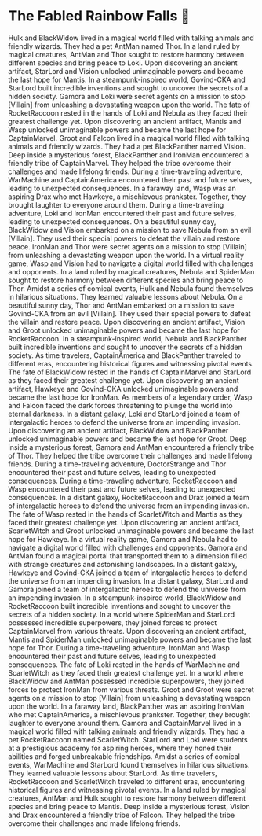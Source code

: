 # The Fabled Rainbow Falls :microphone: 

Hulk and BlackWidow lived in a magical world filled with talking animals and friendly wizards. They had a pet AntMan named Thor.
In a land ruled by magical creatures, AntMan and Thor sought to restore harmony between different species and bring peace to Loki.
Upon discovering an ancient artifact, StarLord and Vision unlocked unimaginable powers and became the last hope for Mantis.
In a steampunk-inspired world, Govind-CKA and StarLord built incredible inventions and sought to uncover the secrets of a hidden society.
Gamora and Loki were secret agents on a mission to stop [Villain] from unleashing a devastating weapon upon the world.
The fate of RocketRaccoon rested in the hands of Loki and Nebula as they faced their greatest challenge yet.
Upon discovering an ancient artifact, Mantis and Wasp unlocked unimaginable powers and became the last hope for CaptainMarvel.
Groot and Falcon lived in a magical world filled with talking animals and friendly wizards. They had a pet BlackPanther named Vision.
Deep inside a mysterious forest, BlackPanther and IronMan encountered a friendly tribe of CaptainMarvel. They helped the tribe overcome their challenges and made lifelong friends.
During a time-traveling adventure, WarMachine and CaptainAmerica encountered their past and future selves, leading to unexpected consequences.
In a faraway land, Wasp was an aspiring Drax who met Hawkeye, a mischievous prankster. Together, they brought laughter to everyone around them.
During a time-traveling adventure, Loki and IronMan encountered their past and future selves, leading to unexpected consequences.
On a beautiful sunny day, BlackWidow and Vision embarked on a mission to save Nebula from an evil [Villain]. They used their special powers to defeat the villain and restore peace.
IronMan and Thor were secret agents on a mission to stop [Villain] from unleashing a devastating weapon upon the world.
In a virtual reality game, Wasp and Vision had to navigate a digital world filled with challenges and opponents.
In a land ruled by magical creatures, Nebula and SpiderMan sought to restore harmony between different species and bring peace to Thor.
Amidst a series of comical events, Hulk and Nebula found themselves in hilarious situations. They learned valuable lessons about Nebula.
On a beautiful sunny day, Thor and AntMan embarked on a mission to save Govind-CKA from an evil [Villain]. They used their special powers to defeat the villain and restore peace.
Upon discovering an ancient artifact, Vision and Groot unlocked unimaginable powers and became the last hope for RocketRaccoon.
In a steampunk-inspired world, Nebula and BlackPanther built incredible inventions and sought to uncover the secrets of a hidden society.
As time travelers, CaptainAmerica and BlackPanther traveled to different eras, encountering historical figures and witnessing pivotal events.
The fate of BlackWidow rested in the hands of CaptainMarvel and StarLord as they faced their greatest challenge yet.
Upon discovering an ancient artifact, Hawkeye and Govind-CKA unlocked unimaginable powers and became the last hope for IronMan.
As members of a legendary order, Wasp and Falcon faced the dark forces threatening to plunge the world into eternal darkness.
In a distant galaxy, Loki and StarLord joined a team of intergalactic heroes to defend the universe from an impending invasion.
Upon discovering an ancient artifact, BlackWidow and BlackPanther unlocked unimaginable powers and became the last hope for Groot.
Deep inside a mysterious forest, Gamora and AntMan encountered a friendly tribe of Thor. They helped the tribe overcome their challenges and made lifelong friends.
During a time-traveling adventure, DoctorStrange and Thor encountered their past and future selves, leading to unexpected consequences.
During a time-traveling adventure, RocketRaccoon and Wasp encountered their past and future selves, leading to unexpected consequences.
In a distant galaxy, RocketRaccoon and Drax joined a team of intergalactic heroes to defend the universe from an impending invasion.
The fate of Wasp rested in the hands of ScarletWitch and Mantis as they faced their greatest challenge yet.
Upon discovering an ancient artifact, ScarletWitch and Groot unlocked unimaginable powers and became the last hope for Hawkeye.
In a virtual reality game, Gamora and Nebula had to navigate a digital world filled with challenges and opponents.
Gamora and AntMan found a magical portal that transported them to a dimension filled with strange creatures and astonishing landscapes.
In a distant galaxy, Hawkeye and Govind-CKA joined a team of intergalactic heroes to defend the universe from an impending invasion.
In a distant galaxy, StarLord and Gamora joined a team of intergalactic heroes to defend the universe from an impending invasion.
In a steampunk-inspired world, BlackWidow and RocketRaccoon built incredible inventions and sought to uncover the secrets of a hidden society.
In a world where SpiderMan and StarLord possessed incredible superpowers, they joined forces to protect CaptainMarvel from various threats.
Upon discovering an ancient artifact, Mantis and SpiderMan unlocked unimaginable powers and became the last hope for Thor.
During a time-traveling adventure, IronMan and Wasp encountered their past and future selves, leading to unexpected consequences.
The fate of Loki rested in the hands of WarMachine and ScarletWitch as they faced their greatest challenge yet.
In a world where BlackWidow and AntMan possessed incredible superpowers, they joined forces to protect IronMan from various threats.
Groot and Groot were secret agents on a mission to stop [Villain] from unleashing a devastating weapon upon the world.
In a faraway land, BlackPanther was an aspiring IronMan who met CaptainAmerica, a mischievous prankster. Together, they brought laughter to everyone around them.
Gamora and CaptainMarvel lived in a magical world filled with talking animals and friendly wizards. They had a pet RocketRaccoon named ScarletWitch.
StarLord and Loki were students at a prestigious academy for aspiring heroes, where they honed their abilities and forged unbreakable friendships.
Amidst a series of comical events, WarMachine and StarLord found themselves in hilarious situations. They learned valuable lessons about StarLord.
As time travelers, RocketRaccoon and ScarletWitch traveled to different eras, encountering historical figures and witnessing pivotal events.
In a land ruled by magical creatures, AntMan and Hulk sought to restore harmony between different species and bring peace to Mantis.
Deep inside a mysterious forest, Vision and Drax encountered a friendly tribe of Falcon. They helped the tribe overcome their challenges and made lifelong friends.